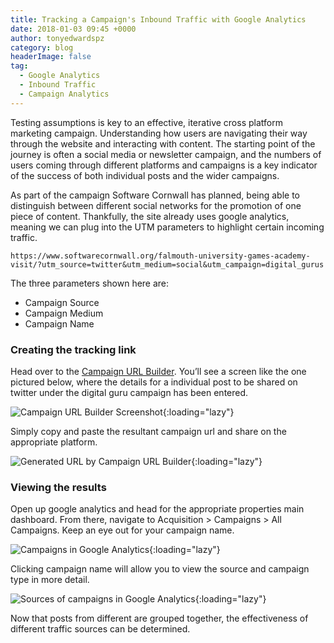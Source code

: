 ```yaml
---
title: Tracking a Campaign's Inbound Traffic with Google Analytics
date: 2018-01-03 09:45 +0000
author: tonyedwardspz
category: blog
headerImage: false
tag:
  - Google Analytics
  - Inbound Traffic
  - Campaign Analytics
---
```


Testing assumptions is key to an effective, iterative cross platform marketing campaign. Understanding how users are navigating their way through the website and interacting with content. The starting point of the journey is often a social media or newsletter campaign, and the numbers of users coming through different platforms and campaigns is a key indicator of the success of both individual posts and the wider campaigns.

As part of the campaign Software Cornwall has planned, being able to distinguish between different social networks for the promotion of one piece of content. Thankfully, the site already uses google analytics, meaning we can plug into the UTM parameters to highlight certain incoming traffic.

```
https://www.softwarecornwall.org/falmouth-university-games-academy-visit/?utm_source=twitter&utm_medium=social&utm_campaign=digital_gurus
```

The three parameters shown here are:

* Campaign Source
* Campaign Medium
* Campaign Name

### Creating the tracking link

Head over to the [Campaign URL Builder](https://ga-dev-tools.appspot.com/campaign-url-builder/). You’ll see a screen like the one pictured below, where the details for a individual post to be shared on twitter under the digital guru campaign has been entered.

![Campaign URL Builder Screenshot ](/assets/images/2018/01/1-url-generator.jpg){:loading="lazy"}

Simply copy and paste the resultant campaign url and share on the appropriate platform.

![Generated URL by Campaign URL Builder ](/assets/images/2018/01/2-generated-url.jpg){:loading="lazy"}

### Viewing the results

Open up google analytics and head for the appropriate properties main dashboard. From there, navigate to Acquisition > Campaigns > All Campaigns. Keep an eye out for your campaign name.

![Campaigns in Google Analytics ](/assets/images/2018/01/4-analytics-campaign.jpg){:loading="lazy"}

Clicking campaign name will allow you to view the source and campaign type in more detail.

![Sources of campaigns in Google Analytics ](/assets/images/2018/01/5-analytics-campaign-source.jpg){:loading="lazy"}

Now that posts from different are grouped together, the effectiveness of different traffic sources can be determined.

